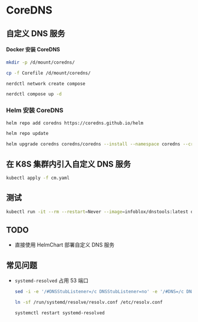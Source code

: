 # CoreDNS

## 自定义 DNS 服务

#### Docker 安装 CoreDNS

```bash
mkdir -p /d/mount/coredns/

cp -f Corefile /d/mount/coredns/

nerdctl network create compose

nerdctl compose up -d
```

### Helm 安装 CoreDNS

```bash
helm repo add coredns https://coredns.github.io/helm

helm repo update

helm upgrade coredns coredns/coredns --install --namespace coredns --create-namespace --values values.yaml --version 1.19.4
```

## 在 K8S 集群内引入自定义 DNS 服务

```bash
kubectl apply -f cm.yaml
```

## 测试

```bash
kubectl run -it --rm --restart=Never --image=infoblox/dnstools:latest dnstools
```

## TODO

-   直接使用 HelmChart 部署自定义 DNS 服务

## 常见问题

-   `systemd-resolved` 占用 53 端口

    ```bash
    sed -i -e '/#DNSStubListener=/c DNSStubListener=no' -e '/#DNS=/c DNS=114.114.114.114' /etc/systemd/resolved.conf

    ln -sf /run/systemd/resolve/resolv.conf /etc/resolv.conf

    systemctl restart systemd-resolved
    ```
